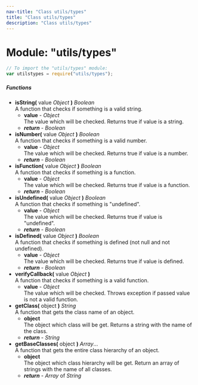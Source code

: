 ```yaml
---
nav-title: "Class utils/types"
title: "Class utils/types"
description: "Class utils/types"
---
```

# Module: "utils/types"

``` JavaScript
// To import the "utils/types" module:
var utilstypes = require("utils/types");
```

##### Functions
 - **isString(** value _Object_ **)** _Boolean_  
     A function that checks if something is a valid string.
   - **value** - _Object_  
     The value which will be checked.
Returns true if value is a string.
   - _**return**_ - _Boolean_
 - **isNumber(** value _Object_ **)** _Boolean_  
     A function that checks if something is a valid number.
   - **value** - _Object_  
     The value which will be checked.
Returns true if value is a number.
   - _**return**_ - _Boolean_
 - **isFunction(** value _Object_ **)** _Boolean_  
     A function that checks if something is a function.
   - **value** - _Object_  
     The value which will be checked.
Returns true if value is a function.
   - _**return**_ - _Boolean_
 - **isUndefined(** value _Object_ **)** _Boolean_  
     A function that checks if something is "undefined".
   - **value** - _Object_  
     The value which will be checked.
Returns true if value is "undefined".
   - _**return**_ - _Boolean_
 - **isDefined(** value _Object_ **)** _Boolean_  
     A function that checks if something is defined (not null and not undefined).
   - **value** - _Object_  
     The value which will be checked.
Returns true if value is defined.
   - _**return**_ - _Boolean_
 - **verifyCallback(** value _Object_ **)**  
     A function that checks if something is a valid function.
   - **value** - _Object_  
     The value which will be checked.
Throws exception if passed value is not a valid function.
 - **getClass(** object **)** _String_  
     A function that gets the class name of an object.
   - **object**  
     The object which class will be get.
Returns a string with the name of the class.
   - _**return**_ - _String_
 - **getBaseClasses(** object **)** _Array_...  
     A function that gets the entire class hierarchy of an object.
   - **object**  
     The object which class hierarchy will be get.
Return an array of strings with the name of all classes.
   - _**return**_ - _Array_ of _String_